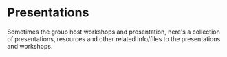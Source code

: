 # Presentations 

Sometimes the group host workshops and presentation, here's a collection of presentations, resources and other related info/files to the presentations and workshops.

